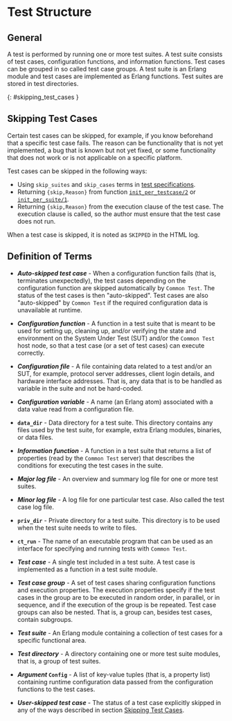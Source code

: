 <!--
%CopyrightBegin%

Copyright Ericsson AB 2023. All Rights Reserved.

Licensed under the Apache License, Version 2.0 (the "License");
you may not use this file except in compliance with the License.
You may obtain a copy of the License at

    http://www.apache.org/licenses/LICENSE-2.0

Unless required by applicable law or agreed to in writing, software
distributed under the License is distributed on an "AS IS" BASIS,
WITHOUT WARRANTIES OR CONDITIONS OF ANY KIND, either express or implied.
See the License for the specific language governing permissions and
limitations under the License.

%CopyrightEnd%
-->
# Test Structure

## General

A test is performed by running one or more test suites. A test suite consists of
test cases, configuration functions, and information functions. Test cases can
be grouped in so called test case groups. A test suite is an Erlang module and
test cases are implemented as Erlang functions. Test suites are stored in test
directories.

[](){: #skipping_test_cases }

## Skipping Test Cases

Certain test cases can be skipped, for example, if you know beforehand that a
specific test case fails. The reason can be functionality that is not yet
implemented, a bug that is known but not yet fixed, or some functionality that
does not work or is not applicable on a specific platform.

Test cases can be skipped in the following ways:

- Using `skip_suites` and `skip_cases` terms in
  [test specifications](run_test_chapter.md#test_specifications).
- Returning `{skip,Reason}` from function
  [`init_per_testcase/2`](`c:ct_suite:init_per_testcase/2`) or
  [`init_per_suite/1`](`c:ct_suite:init_per_suite/1`).
- Returning `{skip,Reason}` from the execution clause of the test case. The
  execution clause is called, so the author must ensure that the test case does
  not run.

When a test case is skipped, it is noted as `SKIPPED` in the HTML log.

## Definition of Terms

- **_Auto-skipped test case_** - When a configuration function fails (that is,
  terminates unexpectedly), the test cases depending on the configuration
  function are skipped automatically by `Common Test`. The status of the test
  cases is then "auto-skipped". Test cases are also "auto-skipped" by
  `Common Test` if the required configuration data is unavailable at runtime.

- **_Configuration function_** - A function in a test suite that is meant to be
  used for setting up, cleaning up, and/or verifying the state and environment
  on the System Under Test (SUT) and/or the `Common Test` host node, so that a
  test case (or a set of test cases) can execute correctly.

- **_Configuration file_** - A file containing data related to a test and/or an
  SUT, for example, protocol server addresses, client login details, and
  hardware interface addresses. That is, any data that is to be handled as
  variable in the suite and not be hard-coded.

- **_Configuration variable_** - A name (an Erlang atom) associated with a data
  value read from a configuration file.

- **`data_dir`** - Data directory for a test suite. This directory contains any
  files used by the test suite, for example, extra Erlang modules, binaries, or
  data files.

- **_Information function_** - A function in a test suite that returns a list of
  properties (read by the `Common Test` server) that describes the conditions
  for executing the test cases in the suite.

- **_Major log file_** - An overview and summary log file for one or more test
  suites.

- **_Minor log file_** - A log file for one particular test case. Also called
  the test case log file.

- **`priv_dir`** - Private directory for a test suite. This directory is to be
  used when the test suite needs to write to files.

- **`ct_run`** - The name of an executable program that can be used as an
  interface for specifying and running tests with `Common Test`.

- **_Test case_** - A single test included in a test suite. A test case is
  implemented as a function in a test suite module.

- **_Test case group_** - A set of test cases sharing configuration functions
  and execution properties. The execution properties specify if the test cases
  in the group are to be executed in random order, in parallel, or in sequence,
  and if the execution of the group is be repeated. Test case groups can also be
  nested. That is, a group can, besides test cases, contain subgroups.

- **_Test suite_** - An Erlang module containing a collection of test cases for
  a specific functional area.

- **_Test directory_** - A directory containing one or more test suite modules,
  that is, a group of test suites.

- **_Argument_ `Config`** - A list of key-value tuples (that is, a property
  list) containing runtime configuration data passed from the configuration
  functions to the test cases.

- **_User-skipped test case_** - The status of a test case explicitly skipped in
  any of the ways described in section
  [Skipping Test Cases](test_structure_chapter.md#skipping_test_cases).
